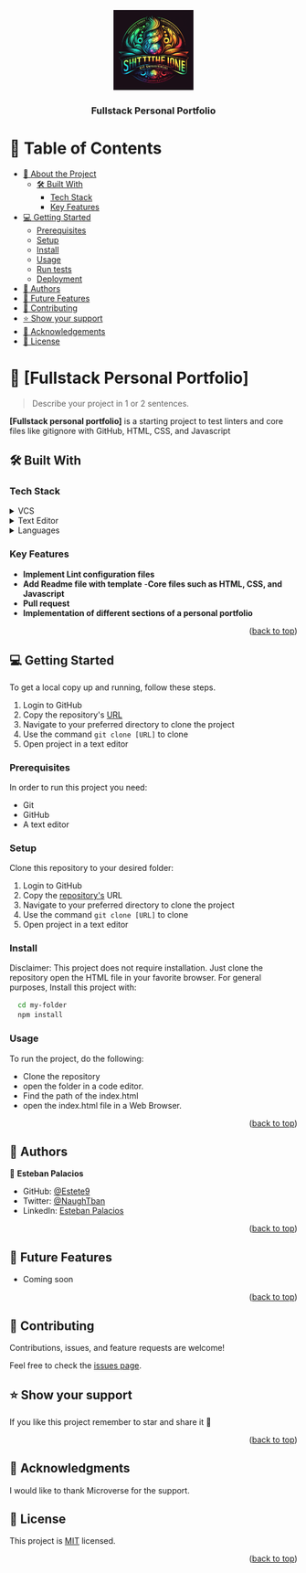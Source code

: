 <a name="readme-top"></a>

<div align="center">
  
  <img src="logo.png" alt="logo" width="140"  height="auto" />
  <br/>

  <h3><b>Fullstack Personal Portfolio</b></h3>

</div>

<!-- TABLE OF CONTENTS -->

# 📗 Table of Contents

- [📖 About the Project](#about-project)
  - [🛠 Built With](#built-with)
    - [Tech Stack](#tech-stack)
    - [Key Features](#key-features)
- [💻 Getting Started](#getting-started)
  - [Prerequisites](#prerequisites)
  - [Setup](#setup)
  - [Install](#install)
  - [Usage](#usage)
  - [Run tests](#run-tests)
  - [Deployment](#deployment)
- [👥 Authors](#authors)
- [🔭 Future Features](#future-features)
- [🤝 Contributing](#contributing)
- [⭐️ Show your support](#support)
- [🙏 Acknowledgements](#acknowledgements)
- [📝 License](#license)

<!-- PROJECT DESCRIPTION -->

# 📖 [Fullstack Personal Portfolio] <a name="about-project"></a>

> Describe your project in 1 or 2 sentences.

**[Fullstack personal portfolio]** is a starting project to test linters and core files like gitignore with GitHub, HTML, CSS, and Javascript

## 🛠 Built With <a name="built-with"></a>

### Tech Stack <a name="tech-stack"></a>

<details>
  <summary>VCS</summary>
  <ul>
    <li><a href="https://git-scm.com/">Git</a></li>
  </ul>
</details>
<details>
  <summary>Text Editor</summary>
  <ul>
   <li><a href="https://code.visualstudio.com/">Visual Studio Code</a></li>
  </ul>
</details>
<details>
<summary>Languages</summary>
<ul>
   <li>HTML & CSS</li>
  </ul>
</details>

<!-- Features -->

### Key Features <a name="key-features"></a>

- **Implement Lint configuration files**
- **Add Readme file with template** -**Core files such as HTML, CSS, and Javascript**
- **Pull request**
- **Implementation of different sections of a personal portfolio**

<p align="right">(<a href="#readme-top">back to top</a>)</p>

<!-- GETTING STARTED -->

## 💻 Getting Started <a name="getting-started"></a>


To get a local copy up and running, follow these steps.

1. Login to GitHub
2. Copy the repository's [URL](https://github.com/Estete9/hello-microverse/tree/add-core-files)
3. Navigate to your preferred directory to clone the project
4. Use the command ```git clone [URL]``` to clone
5. Open project in a text editor

### Prerequisites

In order to run this project you need:
- Git
- GitHub
- A text editor

### Setup

Clone this repository to your desired folder:

1. Login to GitHub
2. Copy the [repository's](https://github.com/Estete9/hello-microverse) URL
3. Navigate to your preferred directory to clone the project
4. Use the command ```git clone [URL]``` to clone
5. Open project in a text editor

### Install

Disclaimer: This project does not require installation. Just clone the repository open the HTML file in your favorite browser.
For general purposes, Install this project with:
```sh
  cd my-folder
  npm install
```


### Usage

To run the project, do the following:
- Clone the repository
- open the folder in a code editor.
- Find the path of the index.html
- open the index.html file in a Web Browser.

<p align="right">(<a href="#readme-top">back to top</a>)</p>

<!-- AUTHORS -->

## 👥 Authors <a name="authors"></a>


👤 **Esteban Palacios**

- GitHub: [@Estete9](https://github.com/Estete9)
- Twitter: [@NaughTban](https://twitter.com/NaughTban)
- LinkedIn: [Esteban Palacios](https://www.linkedin.com/in/esteban-palacios-5030a772/)

<p align="right">(<a href="#readme-top">back to top</a>)</p>

<!-- FUTURE FEATURES -->

## 🔭 Future Features <a name="future-features"></a>

- Coming soon

<p align="right">(<a href="#readme-top">back to top</a>)</p>


<!-- CONTRIBUTING -->

## 🤝 Contributing <a name="contributing"></a>

Contributions, issues, and feature requests are welcome!

Feel free to check the [issues page](https://github.com/Estete9/hello-microverse/issues).

<!-- SUPPORT -->

## ⭐️ Show your support <a name="support"></a>



If you like this project remember to star and share it 🥳️

<p align="right">(<a href="#readme-top">back to top</a>)</p>

<!-- ACKNOWLEDGEMENTS -->

## 🙏 Acknowledgments <a name="acknowledgements"></a>


I would like to thank Microverse for the support.

<!-- LICENSE -->

## 📝 License <a name="license"></a>

This project is [MIT](./LICENSE) licensed.

<p align="right">(<a href="#readme-top">back to top</a>)</p>
